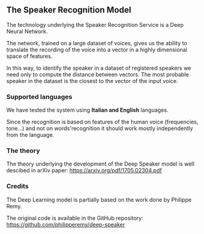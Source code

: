 ## The Speaker Recognition Model
The technology underlying the Speaker Recognition Service is a Deep Neural Network.

The network, trained on a large dataset of voices, gives us the ability to translate the recording of the voice into a vector in a highly dimensional space of features.

In this way, to identify the speaker in a dataset of registered speakers we need only to compute the distance between vectors. The most probable speaker in the dataset is the closest to the vector of the input voice.

### Supported languages
We have tested the system using **Italian and English** languages. 

Since the recognition is based on features of the human voice (frequencies, tone...) and not on words'recognition it should work mostly independently from the language.

### The theory
The theory underlying the development of the Deep Speaker model is well descibed in arXiv paper: https://arxiv.org/pdf/1705.02304.pdf

### Credits
The Deep Learning model is partially based on the work done by Philippe Remy.

The original code is available in the GitHub repository: https://github.com/philipperemy/deep-speaker

